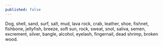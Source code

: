 ```yaml
---
published: false
---
```

Dog, shell, sand, surf, salt, mud, lava rock, crab, leather, shoe, fishnet, fishbone, jellyfish, breeze, soft sun, rock, sweat, snot, saliva, semen, excrement, silver, bangle, alcohol, eyelash, fingernail, dead shrimp, broken wood.



